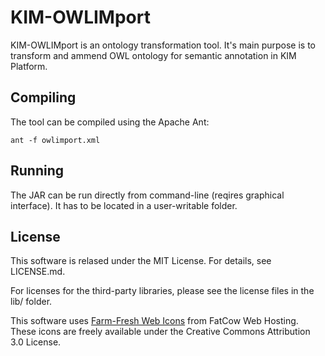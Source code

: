 KIM-OWLIMport
=============

KIM-OWLIMport is an ontology transformation tool. It's main purpose is to transform and ammend OWL ontology
for semantic annotation in KIM Platform.

Compiling
---------

The tool can be compiled using the Apache Ant:

    ant -f owlimport.xml


Running
-------

The JAR can be run directly from command-line (reqires graphical interface). It has to be located in
a user-writable folder.


License
-------

This software is relased under the MIT License. For details, see LICENSE.md.

For licenses for the third-party libraries, please see the license files in the lib/ folder.

This software uses [Farm-Fresh Web Icons](http://www.fatcow.com/free-icons) from FatCow Web Hosting.
These icons are freely available under the Creative Commons Attribution 3.0 License.